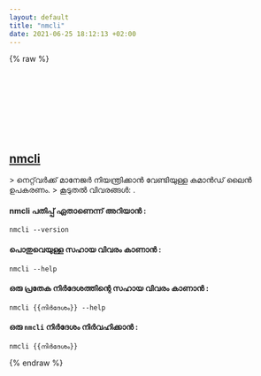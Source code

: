 ```yaml
---
layout: default
title: "nmcli"
date: 2021-06-25 18:12:13 +02:00
---
```

{% raw %}
<h2 id="nmcli">
  <a href="/ml/linux/nmcli.html">nmcli</a> <a href="#nmcli"><svg class="icon">
    <use href="/assets/images/unicode_sprite.svg#link" />
  </svg></a>
</h2>
> നെറ്റ്‌വർക്ക് മാനേജർ നിയന്ത്രിക്കാൻ വേണ്ടിയുള്ള കമാൻഡ് ലൈൻ ഉപകരണം.
> കൂടുതൽ വിവരങ്ങൾ: <https://man.archlinux.org/man/nmcli.1>.

#### nmcli പതിപ്പ് ഏതാണെന്ന് അറിയാൻ :
```shell
nmcli --version
```
#### പൊതുവെയുള്ള സഹായ വിവരം കാണാൻ :
```shell
nmcli --help
```
#### ഒരു പ്രതേക നിർദേശത്തിന്റെ സഹായ വിവരം കാണാൻ :
```shell
nmcli {{നിർദേശം}} --help
```
#### ഒരു `nmcli` നിർദേശം നിർവഹിക്കാൻ :
```shell
nmcli {{നിർദേശം}}
```
{% endraw %}